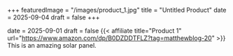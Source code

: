 +++
featuredImage = "/images/product_1.jpg"
title = "Untitled Product"
date = 2025-09-04
draft = false
+++

date = 2025-09-01
draft = false
{{< affiliate title="Product 1" url="https://www.amazon.com/dp/B0DZDDTFLZ?tag=matthewblog-20" >}}
This is an amazing solar panel.

